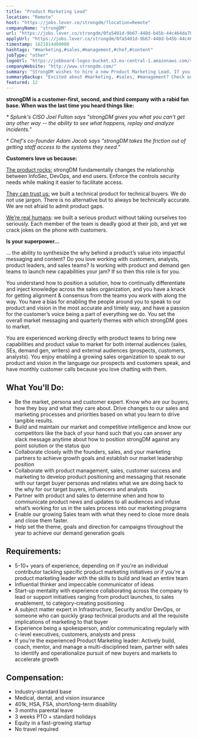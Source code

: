```yaml
---
title: "Product Marketing Lead"
location: "Remote"
host: "https://jobs.lever.co/strongdm/?location=Remote"
companyName: "strongDM"
url: "https://jobs.lever.co/strongdm/0fa5401d-9b67-448d-b45b-44c464da7b8b"
applyUrl: "https://jobs.lever.co/strongdm/0fa5401d-9b67-448d-b45b-44c464da7b8b/apply"
timestamp: 1621814400000
hashtags: "#marketing,#sales,#management,#chef,#content"
jobType: "other"
logoUrl: "https://jobboard-logos-bucket.s3.eu-central-1.amazonaws.com/strongdm"
companyWebsite: "http://www.strongdm.com/"
summary: "StrongDM wishes to hire a new Product Marketing Lead. If you have 5-10+ years of experience, depending on if you're an individual contributor tackling specific product marketing initiatives or if you're a product marketing leader with the skills to build and lead an entire team, consider applying."
summaryBackup: "Excited about #marketing, #sales, #management? Check out this job post!"
featured: 12
---
```


**strongDM is a customer-first, second, and third company with a rabid fan base. When was the last time you heard things like:**

_\* Splunk's CISO Joel Fulton says "strongDM gives you what you can’t get any other way -- the ability to see what happens, replay and analyze incidents."_

_\* Chef's co-founder Adam Jacob says "strongDM takes the friction out of getting staff access to the systems they need."_

**Customers love us because:**

[The product rocks:](https://youtu.be/KvdsrELgAY0) strongDM fundamentally changes the relationship between InfoSec, DevOps, and end users. Enforce the controls security needs while making it easier to facilitate access.  

[They can trust us:](https://www.strongdm.com/blog) we built a technical product for technical buyers. We do not use jargon. There is no alternative but to always be technically accurate. We are not afraid to admit product gaps.  

[We’re real humans](https://www.strongdm.com/about): we built a serious product without taking ourselves too seriously. Each member of the team is deadly good at their job, and yet we crack jokes on the phone with customers. 

**Is your superpower...**

... the ability to synthesize the why behind a product’s value into impactful messaging and content? Do you love working with customers, analysts, product leaders, and sales teams? Is working with product and demand gen teams to launch new capabilities your jam? If so then this role is for you.

You understand how to position a solution, how to continually differentiate and inject knowledge across the sales organization, and you have a knack for getting alignment & consensus from the teams you work with along the way. You have a bias for enabling the people around you to speak to our product and vision in the most accurate and timely way, and have a passion for the customer’s voice being a part of everything we do. You set the overall market messaging and quarterly themes with which strongDM goes to market.

You are experienced working directly with product teams to bring new capabilities and product value to market for both internal audiences (sales, SEs, demand gen, writers) and external audiences (prospects, customers, analysts). You enjoy enabling a growing sales organization to speak to our product and vision in the language our prospects and customers speak, and have monthly customer calls because you love chatting with them.

## What You'll Do:

*   Be the market, persona and customer expert. Know who are our buyers, how they buy and what they care about. Drive changes to our sales and marketing processes and priorities based on what you learn to drive tangible results. 
*   Build and maintain our market and competitive intelligence and know our competitors like the back of your hand such that you can answer any slack message anytime about how to position strongDM against any point solution or the status quo
*   Collaborate closely with the founders, sales, and your marketing partners to achieve growth goals and establish our market leadership position
*   Collaborate with product management, sales, customer success and marketing to develop product positioning and messaging that resonate with our target buyer personas and relates what we are doing back to the why for our target buyers, influencers and analysts 
*   Partner with product and sales to determine when and how to communicate product news and updates to all audiences and infuse what’s working for us in the sales process into our marketing programs
*   Enable our growing Sales team with what they need to close more deals and close them faster.
*   Help set the theme, goals and direction for campaigns throughout the year to achieve our demand generation goals

## Requirements:

*   5-10+ years of experience, depending on if you're an individual contributor tackling specific product marketing initiatives or if you're a product marketing leader with the skills to build and lead an entire team
*   Influential thinker and impeccable communicator of ideas
*   Start-up mentality with experience collaborating across the company to lead or support initiatives ranging from product launches, to sales enablement, to category-creating positioning
*   A subject matter expert in Infrastructure, Security and/or DevOps, or someone who can quickly grasp technical products and all the requisite implications of marketing to that buyer 
*   Experience being a spokesperson, and/or communicating regularly with c-level executives, customers, analysts and press
*   If you're the experienced Product Marketing leader: Actively build, coach, mentor, and manage a multi-disciplined team, partner with sales to identify and operationalize pursuit of new buyers and markets to accelerate growth

## Compensation:

*   Industry-standard base
*   Medical, dental, and vision insurance
*   401k, HSA, FSA, short/long-term disability
*   3 months parental leave
*   3 weeks PTO + standard holidays
*   Equity in a fast-growing startup
*   No travel required
